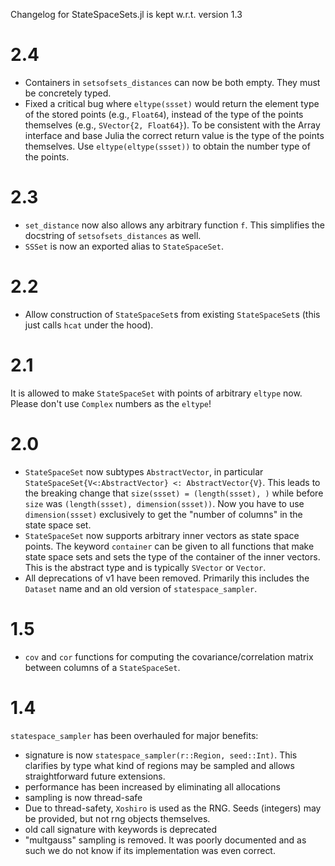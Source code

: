 Changelog for StateSpaceSets.jl is kept w.r.t. version 1.3

# 2.4

- Containers in `setsofsets_distances` can now be both empty. They must be concretely typed.
- Fixed a critical bug where `eltype(ssset)` would return the element type of the stored points (e.g., `Float64`), instead of the type of the points themselves (e.g., `SVector{2, Float64}`). To be consistent with the Array interface and base Julia the correct return value is the type of the points themselves. Use `eltype(eltype(ssset))` to obtain the number type of the points.

# 2.3

- `set_distance` now also allows any arbitrary function `f`.
  This simplifies the docstring of `setsofsets_distances` as well.
- `SSSet` is now an exported alias to `StateSpaceSet`.

# 2.2

- Allow construction of `StateSpaceSet`s from existing `StateSpaceSet`s (this just calls `hcat` under the hood).

# 2.1

It is allowed to make `StateSpaceSet` with points of arbitrary `eltype` now.
Please don't use `Complex` numbers as the `eltype`!

# 2.0

- `StateSpaceSet` now subtypes `AbstractVector`, in particular `StateSpaceSet{V<:AbstractVector} <: AbstractVector{V}`. This leads to the breaking change that `size(ssset) = (length(ssset), )` while before `size` was `(length(ssset), dimension(ssset))`. Now you have to use `dimension(ssset)` exclusively to get the "number of columns" in the state space set.
- `StateSpaceSet` now supports arbitrary inner vectors as state space points.
  The keyword `container` can be given to all functions that make state space sets
  and sets the type of the container of the inner vectors. This is the abstract type
  and is typically `SVector` or `Vector`.
- All deprecations of v1 have been removed. Primarily this includes the `Dataset` name and an old version of `statespace_sampler`.


# 1.5

- `cov` and `cor` functions for computing the covariance/correlation matrix between
    columns of a `StateSpaceSet`.

# 1.4

`statespace_sampler` has been overhauled for major benefits:

- signature is now `statespace_sampler(r::Region, seed::Int)`. This clarifies by type what kind of regions may be sampled and allows straightforward future extensions.
- performance has been increased by eliminating all allocations
- sampling is now thread-safe
- Due to thread-safety, `Xoshiro` is used as the RNG. Seeds (integers) may be provided, but not rng objects themselves.
- old call signature with keywords is deprecated
- "multgauss" sampling is removed. It was poorly documented and as such we do not know if its implementation was even correct.